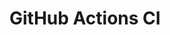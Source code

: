 # GitHub Actions CI






























































































































































































































































































































































































































































































































































































































































































































































































































































































































































































































































































































































































































































































































































































































































































































































































































































































































































































































































































































































































































































































































































































































































































































































































































































































































































































































































































































































































































































































































































































































































































































































































































